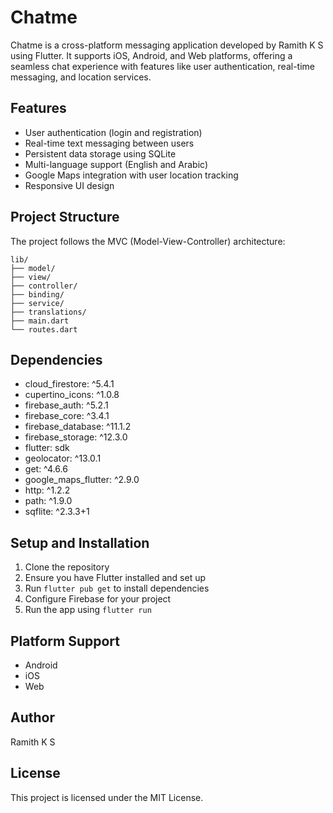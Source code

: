 # Chatme

Chatme is a cross-platform messaging application developed by Ramith K S using Flutter. It supports iOS, Android, and Web platforms, offering a seamless chat experience with features like user authentication, real-time messaging, and location services.

## Features

- User authentication (login and registration)
- Real-time text messaging between users
- Persistent data storage using SQLite
- Multi-language support (English and Arabic)
- Google Maps integration with user location tracking
- Responsive UI design

## Project Structure

The project follows the MVC (Model-View-Controller) architecture:

```
lib/
├── model/
├── view/
├── controller/
├── binding/
├── service/
├── translations/
├── main.dart
└── routes.dart
```

## Dependencies

- cloud_firestore: ^5.4.1
- cupertino_icons: ^1.0.8
- firebase_auth: ^5.2.1
- firebase_core: ^3.4.1
- firebase_database: ^11.1.2
- firebase_storage: ^12.3.0
- flutter: sdk
- geolocator: ^13.0.1
- get: ^4.6.6
- google_maps_flutter: ^2.9.0
- http: ^1.2.2
- path: ^1.9.0
- sqflite: ^2.3.3+1

## Setup and Installation

1. Clone the repository
2. Ensure you have Flutter installed and set up
3. Run `flutter pub get` to install dependencies
4. Configure Firebase for your project
5. Run the app using `flutter run`

## Platform Support

- Android
- iOS
- Web

## Author

Ramith K S

## License

This project is licensed under the MIT License.
